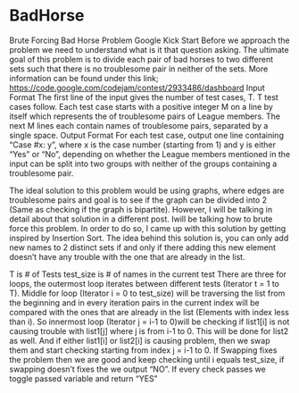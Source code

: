 # BadHorse
Brute Forcing Bad Horse Problem Google Kick Start
Before we approach the problem we need to understand what is it that question asking. The ultimate goal of this problem is to divide each pair of bad horses to two different sets such that there is no troublesome pair in neither of the sets. More information can be found under this link; https://code.google.com/codejam/contest/2933486/dashboard
Input Format
The first line of the input gives the number of test cases, T. T test cases follow. Each test case starts with a positive integer M on a line by itself which represents the of troublesome pairs of League members. The next M lines each contain names of troublesome pairs, separated by a single space.
Output Format
For each test case, output one line containing “Case #x: y”, where x is the case number (starting from 1) and y is either “Yes” or “No”, depending on whether the League members mentioned in the input can be split into two groups with neither of the groups containing a troublesome pair.

The ideal solution to this problem would be using graphs, where edges are troublesome pairs and goal is to see if the graph can be divided into 2 (Same as checking if the graph is bipartite). However, I will be talking in detail about that solution in a different post.
Iwill be talking how to brute force this problem. In order to do so, I came up with this solution by getting inspired by Insertion Sort. The idea behind this solution is, you can only add new names to 2 distinct sets if and only if there adding this new element doesn’t have any trouble with the one that are already in the list.

T is # of Tests
test_size is # of names in the current test
There are three for loops, the outermost loop iterates between different tests (Iterator t = 1 to T). Middle for loop (Iterator i = 0 to test_size) will be traversing the list from the beginning and in every iteration pairs in the current index will be compared with the ones that are already in the list (Elements with index less than i). So innermost loop (Iterator j = i-1 to 0)will be checking if list1[i] is not causing trouble with list1[j] where j is from i-1 to 0. This will be done for list2 as well. And if either list1[i] or list2[i] is causing problem, then we swap them and start checking starting from index j = i-1 to 0. If Swapping fixes the problem then we are good and keep checking until i equals test_size, if swapping doesn’t fixes the we output “NO”. If every check passes we toggle passed variable and return “YES”
